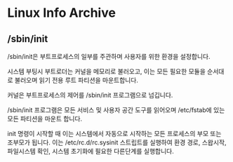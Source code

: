 # Linux Info Archive

## /sbin/init

/sbin/init은 부트프로세스의 일부를 주관하며 사용자를 위한 환경을 설정합니다.

시스템 부팅시 부트로더는 커널을 메모리로 불러오고, 이는 모든 필요한 모듈을 순서대로 불러오며 읽기 전용 루트 파티션을 마운트합니다.

커널은 부트프로세스의 제어를 /sbin/init 프로그램으로 넘깁니다.

/sbin/init 프로그램은 모든 서비스 및 사용자 공간 도구를 읽어오며 /etc/fstab에 있는 모든 파티션을 마운트 합니다.

init 명령이 시작할 때 이는 시스템에서 자동으로 시작하는 모든 프로세스의 부모 또는 조부모가 됩니다. 이는 /etc/rc.d/rc.sysinit 스트립트를 실행하여 환경 경로, 스왑시작, 파일시스템 확인, 시스템 초기화에 필요한 다른단계를 실행합니다.

